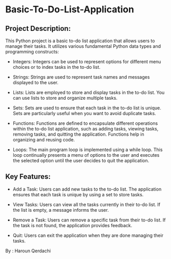 # Basic-To-Do-List-Application

## Project Description:

This Python project is a basic to-do list application that allows users to manage their tasks. It utilizes various fundamental Python data types and programming constructs:

- Integers: Integers can be used to represent options for different menu choices or to index tasks in the to-do list.

- Strings: Strings are used to represent task names and messages displayed to the user.

- Lists: Lists are employed to store and display tasks in the to-do list. You can use lists to store and organize multiple tasks.

- Sets: Sets are used to ensure that each task in the to-do list is unique. Sets are particularly useful when you want to avoid duplicate tasks.

- Functions: Functions are defined to encapsulate different operations within the to-do list application, such as adding tasks, viewing tasks, removing tasks, and quitting the application. Functions help in organizing and reusing code.

- Loops: The main program loop is implemented using a while loop. This loop continually presents a menu of options to the user and executes the selected option until the user decides to quit the application.

## Key Features:

- Add a Task: Users can add new tasks to the to-do list. The application ensures that each task is unique by using a set to store tasks.

- View Tasks: Users can view all the tasks currently in their to-do list. If the list is empty, a message informs the user.

- Remove a Task: Users can remove a specific task from their to-do list. If the task is not found, the application provides feedback.

- Quit: Users can exit the application when they are done managing their tasks.

By : Haroun Qerdachi
